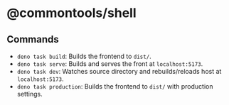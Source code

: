# @commontools/shell

## Commands

- `deno task build`: Builds the frontend to `dist/`.
- `deno task serve`: Builds and serves the front at `localhost:5173`.
- `deno task dev`: Watches source directory and rebuilds/reloads host at
  `localhost:5173`.
- `deno task production`: Builds the frontend to `dist/` with production
  settings.
